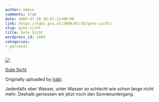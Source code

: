 ```yaml
---
author: admin
comments: true
date: 2009-07-20 18:47:13+00:00
link: https://habi.gna.ch/2009/07/20/gute-sicht/
slug: gute-sicht
title: Gute Sicht
wordpress_id: 1869
categories:
- personal
---
```


[![](http://farm3.static.flickr.com/2616/3739336421_c5337e6fb5_m.jpg)](http://www.flickr.com/photos/habi/3739336421/)

[Gute Sicht](http://www.flickr.com/photos/habi/3739336421/)

Originally uploaded by [habi](http://www.flickr.com/people/habi/).

Jedenfalls ober Wasser, unter Wasser so schlecht wie schon lange nicht mehr.
Deshalb geniessen wir jetzt noch den Sonnenuntergang.
